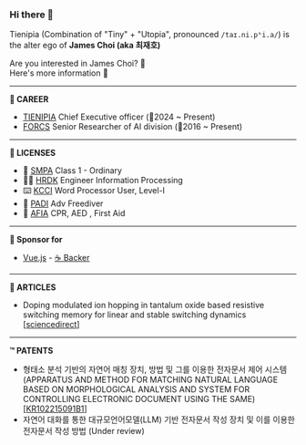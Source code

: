 ### Hi there 👋

Tienipia (Combination of "Tiny" + "Utopia", pronounced `/taɪ.ni.pʰi.a/`) is the alter ego of **James Choi (aka 최재호)**

Are you interested in James Choi? 🤔  
Here's more information 🤗

---

**👔 CAREER**
- [TIENIPIA](https://github.com/tienipia-official) Chief Executive officer (📆2024 ~ Present)
- [FORCS](https://www.forcs.com) Senior Researcher of AI division (📆2016 ~ Present)

---

**🪪 LICENSES**
- 🚗 [SMPA](https://www.smpa.go.kr/) Class 1 - Ordinary
- 🧑‍💻️ [HRDK](https://www.hrdkorea.or.kr/) Engineer Information Processing
- ⌨️ [KCCI](https://www.korcham.net/) Word Processor User, Level-I
- 🤿 [PADI](https://www.padi.com/) Adv Freediver
- 🛟 [AFIA](https://afia.kr/) CPR, AED , First Aid

---

**🙏 Sponsor for**
- [Vue.js](https://github.com/vuejs/core) - [☕️ Backer](https://github.com/vuejs/core/blob/main/BACKERS.md)

---

**📰 ARTICLES**
- Doping modulated ion hopping in tantalum oxide based resistive switching memory for linear and stable switching dynamics [[sciencedirect](https://www.sciencedirect.com/science/article/abs/pii/S0169433223010346)]

---

**™️ PATENTS**
- 형태소 분석 기반의 자연어 매칭 장치, 방법 및 그를 이용한 전자문서 제어 시스템 (APPARATUS AND METHOD FOR MATCHING NATURAL LANGUAGE BASED ON MORPHOLOGICAL ANALYSIS AND SYSTEM FOR CONTROLLING ELECTRONIC DOCUMENT USING THE SAME) [[KR102215091B1](https://patents.google.com/patent/KR102215091B1)]
- 자연어 대화를 통한 대규모언어모델(LLM) 기반 전자문서 작성 장치 및 이를 이용한 전자문서 작성 방법 (Under review)

<!--
**tienipia/tienipia** is a ✨ _special_ ✨ repository because its `README.md` (this file) appears on your GitHub profile.

Here are some ideas to get you started:

- 🔭 I’m currently working on ...
- 🌱 I’m currently learning ...
- 👯 I’m looking to collaborate on ...
- 🤔 I’m looking for help with ...
- 💬 Ask me about ...
- 📫 How to reach me: ...
- 😄 Pronouns: ...
- ⚡ Fun fact: ...
-->
